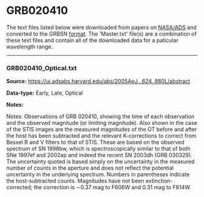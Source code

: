# GRB020410

The text files listed below were downloaded from papers on [NASA/ADS](https://ui.adsabs.harvard.edu) and converted to the GRBSN [format](https://github.com/GabrielF98/GRBSNWebtool/tree/master/Webtool/static/SourceData). The 'Master.txt' file(s) are a combination of these text files and contain all of the downloaded data for a paticular wavelength range.

***

### GRB020410_Optical.txt

**Source:** https://ui.adsabs.harvard.edu/abs/2005ApJ...624..880L/abstract

**Data-type:** Early, Late, Optical

**Notes:**

Notes: Observations of GRB 020410, showing the time of each observation and the observed magnitude (or limiting magnitude). Also shown in the case of the STIS images are the measured magnitudes of the OT before and after the host has been subtracted and the relevant K-corrections to correct from Bessel B and V filters to that of STIS. These are based on the observed spectrum of SN 1998bw, which is spectroscopically similar to that of both SNe 1997ef and 2002ap and indeed the recent SN 2003dh (GRB 030329). The uncertainty quoted is based simply on the uncertainty in the measured number of counts in the aperture and does not reflect the potential uncertainty in the underlying spectrum. Numbers in parentheses indicate the host-subtracted counts. Magnitudes have not been extinction-corrected; the correction is ∼0.37 mag to F606W and 0.31 mag to F814W. 

